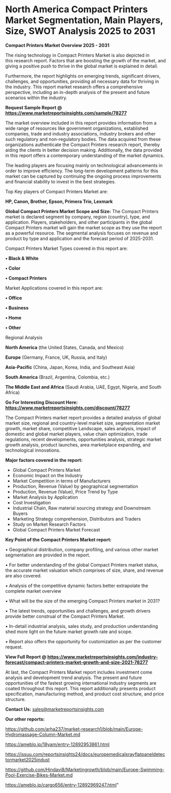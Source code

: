 # North America Compact Printers Market Segmentation, Main Players, Size, SWOT Analysis 2025 to 2031

<Strong> Compact Printers Market Overview 2025 - 2031</strong>

The rising technology in Compact Printers Market is also depicted in this research report. Factors that are boosting the growth of the market, and giving a positive push to thrive in the global market is explained in detail.

Furthermore, the report highlights on emerging trends, significant drivers, challenges, and opportunities, providing all necessary data for thriving in the industry. This report market research offers a comprehensive perspective, including an in-depth analysis of the present and future scenarios within the industry.

<strong>Request Sample Report @ <a href=https://www.marketreportsinsights.com/sample/78277>https://www.marketreportsinsights.com/sample/78277</a></strong>

The market overview included in this report provides information from a wide range of resources like government organizations, established companies, trade and industry associations, industry brokers and other such regulatory and non-regulatory bodies. The data acquired from these organizations authenticate the Compact Printers research report, thereby aiding the clients in better decision making. Additionally, the data provided in this report offers a contemporary understanding of the market dynamics.

The leading players are focusing mainly on technological advancements in order to improve efficiency. The long-term development patterns for this market can be captured by continuing the ongoing process improvements and financial stability to invest in the best strategies.

Top Key players of Compact Printers Market are:

<strong>HP, Canon, Brother, Epson, Primera Trio, Lexmark</strong>

<strong><b>Global Compact Printers Market Scope and Size:</b></strong>
The Compact Printers market is declared segment by company, region (country), type, and application. Players, stakeholders, and other participants in the global Compact Printers market will gain the market scope as they use the report as a powerful resource. The segmental analysis focuses on revenue and product by type and application and the forecast period of 2025-2031.

Compact Printers Market Types covered in this report are:

<strong>• Black & White

• Color

• Compact Printers</strong>

Market Applications covered in this report are:

<strong>• Office

• Business

• Home

• Other</strong> 

Regional Analysis

<strong>North America</strong> (the United States, Canada, and Mexico)

<strong>Europe</strong> (Germany, France, UK, Russia, and Italy)

<strong>Asia-Pacific</strong> (China, Japan, Korea, India, and Southeast Asia)

<strong>South America</strong> (Brazil, Argentina, Colombia, etc.)

<strong>The Middle East and Africa</strong> (Saudi Arabia, UAE, Egypt, Nigeria, and South Africa)

<strong>Go For Interesting Discount Here: <a href=https://www.marketreportsinsights.com/discount/78277>https://www.marketreportsinsights.com/discount/78277</a></strong>

The Compact Printers market report provides a detailed analysis of global market size, regional and country-level market size, segmentation market growth, market share, competitive Landscape, sales analysis, impact of domestic and global market players, value chain optimization, trade regulations, recent developments, opportunities analysis, strategic market growth analysis, product launches, area marketplace expanding, and technological innovations.

<strong><b>Major factors covered in the report:</b></strong>
<ul>
  <li>Global Compact Printers Market </li>
  <li>Economic Impact on the Industry</li>
  <li>Market Competition in terms of Manufacturers</li>
  <li>Production, Revenue (Value) by geographical segmentation</li>
  <li>Production, Revenue (Value), Price Trend by Type</li>
  <li>Market Analysis by Application</li>
  <li>Cost Investigation</li>
  <li>Industrial Chain, Raw material sourcing strategy and Downstream Buyers</li>
  <li>Marketing Strategy comprehension, Distributors and Traders</li>
  <li>Study on Market Research Factors</li>
  <li>Global Compact Printers Market Forecast</li>
</ul>

<strong><b>Key Point of the Compact Printers Market report:</b></strong>

• Geographical distribution, company profiling, and various other market segmentation are provided in the report.

• For better understanding of the global Compact Printers market status, the accurate market valuation which comprises of size, share, and revenue are also covered.

• Analysis of the competitive dynamic factors better extrapolate the complete market overview

• What will be the size of the emerging Compact Printers market in 2031?

• The latest trends, opportunities and challenges, and growth drivers provide better construal of the Compact Printers Market.

• In-detail industrial analysis, sales study, and production understanding shed more light on the future market growth rate and scope.

• Report also offers the opportunity for customization as per the customer request.

<strong><b>View Full Report @ <a href=https://www.marketreportsinsights.com/industry-forecast/compact-printers-market-growth-and-size-2021-78277>https://www.marketreportsinsights.com/industry-forecast/compact-printers-market-growth-and-size-2021-78277</a></b></strong>


At last, the Compact Printers Market report includes investment come analysis and development trend analysis. The present and future opportunities of the fastest growing international industry segments are coated throughout this report. This report additionally presents product specification, manufacturing method, and product cost structure, and price structure.

<strong>Contact Us:</strong>
sales@marketreportsinsights.com

<strong>Our other reports:</strong>

<a href=https://github.com/arha237/market-research1/blob/main/Europe-Hydromassage-Column-Market.md>https://github.com/arha237/market-research1/blob/main/Europe-Hydromassage-Column-Market.md</a>

<a href=https://ameblo.jp/18yam/entry-12892953861.html>https://ameblo.jp/18yam/entry-12892953861.html</a>

<a href=https://issuu.com/reportsinsights24/docs/europemedicalxrayflatpaneldetectormarket2025indust>https://issuu.com/reportsinsights24/docs/europemedicalxrayflatpaneldetectormarket2025indust</a>

<a href=https://github.com/Hindavi8/Marketingrowth/blob/main/Europe-Swimming-Pool-Exercise-Bikes-Market.md>https://github.com/Hindavi8/Marketingrowth/blob/main/Europe-Swimming-Pool-Exercise-Bikes-Market.md</a>

<a href=https://ameblo.jp/cargo656/entry-12892969247.html>https://ameblo.jp/cargo656/entry-12892969247.html</a>"
